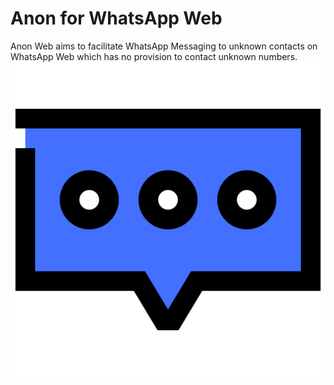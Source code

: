 # Anon for WhatsApp Web
Anon Web aims to facilitate WhatsApp Messaging to unknown contacts on WhatsApp Web which has no provision to contact unknown numbers.
![Anon-Logo](Anon_Logo.png)

